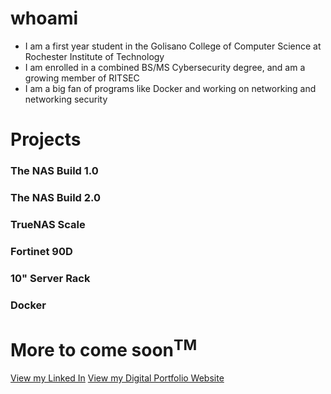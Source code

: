 # whoami
- I am a first year student in the Golisano College of Computer Science at Rochester Institute of Technology
- I am enrolled in a combined BS/MS Cybersecurity degree, and am a growing member of RITSEC
- I am a big fan of programs like Docker and working on networking and networking security

# Projects
### The NAS Build 1.0
### The NAS Build 2.0
### TrueNAS Scale
### Fortinet 90D
### 10" Server Rack
### Docker

# More to come soon<sup>TM</sup>
[View my Linked In](https://www.linkedin.com/in/david-wg2/)
[View my Digital Portfolio Website](https://sites.google.com/g.rit.edu/davidgirard)
